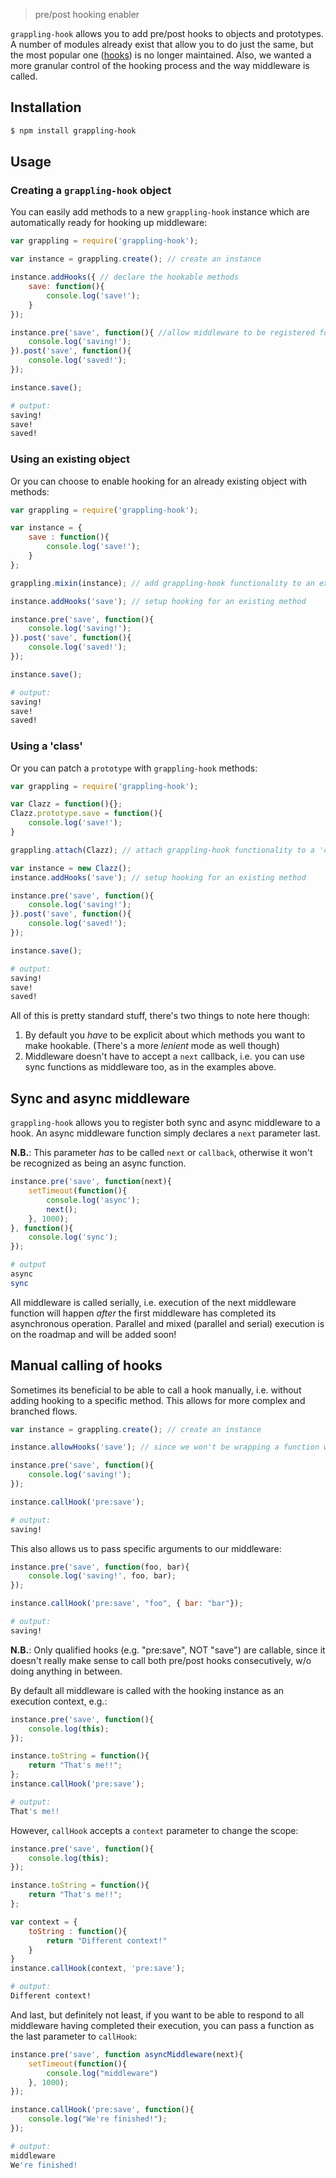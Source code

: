 >pre/post hooking enabler 

`grappling-hook` allows you to add pre/post hooks to objects and prototypes.
A number of modules already exist that allow you to do just the same, but the most popular one ([hooks](https://www.npmjs.com/package/hooks)) is no longer maintained.
Also, we wanted a more granular control of the hooking process and the way middleware is called.

## Installation

```sh
$ npm install grappling-hook
```

## Usage


### Creating a `grappling-hook` object

You can easily add methods to a new `grappling-hook` instance which are automatically ready for hooking up middleware:

```js
var grappling = require('grappling-hook');

var instance = grappling.create(); // create an instance

instance.addHooks({ // declare the hookable methods
	save: function(){
		console.log('save!');
	}
});

instance.pre('save', function(){ //allow middleware to be registered for a hook
	console.log('saving!');
}).post('save', function(){
	console.log('saved!');
});

instance.save();
```
```sh
# output:
saving!
save!
saved!
```

### Using an existing object

Or you can choose to enable hooking for an already existing object with methods:

```js
var grappling = require('grappling-hook');

var instance = {
	save : function(){
		console.log('save!');
	}
};

grappling.mixin(instance); // add grappling-hook functionality to an existing object

instance.addHooks('save'); // setup hooking for an existing method

instance.pre('save', function(){
	console.log('saving!');
}).post('save', function(){
	console.log('saved!');
});

instance.save();
```
```sh
# output:
saving!
save!
saved!
```

### Using a 'class'

Or you can patch a `prototype` with `grappling-hook` methods:

```js
var grappling = require('grappling-hook');

var Clazz = function(){};
Clazz.prototype.save = function(){
	console.log('save!');
}

grappling.attach(Clazz); // attach grappling-hook functionality to a 'class'

var instance = new Clazz();
instance.addHooks('save'); // setup hooking for an existing method

instance.pre('save', function(){
	console.log('saving!');
}).post('save', function(){
	console.log('saved!');
});

instance.save();
```
```sh
# output:
saving!
save!
saved!
```

All of this is pretty standard stuff, there's two things to note here though:

1. By default you _have_ to be explicit about which methods you want to make hookable. (There's a more _lenient_ mode as well though)
1. Middleware doesn't have to accept a `next` callback, i.e. you can use sync functions as middleware too, as in the examples above.

## Sync and async middleware

`grappling-hook` allows you to register both sync and async middleware to a hook. An async middleware function simply declares a `next` parameter last.

**N.B.**: This parameter _has_ to be called `next` or `callback`, otherwise it won't be recognized as being an async function.

```js
instance.pre('save', function(next){
	setTimeout(function(){
		console.log('async');
		next();
	}, 1000);
}, function(){
	console.log('sync');
});
```
```sh
# output
async
sync
```

All middleware is called serially, i.e. execution of the next middleware function will happen _after_ the first middleware has completed its asynchronous operation.
Parallel and mixed (parallel and serial) execution is on the roadmap and will be added soon!

## Manual calling of hooks

Sometimes its beneficial to be able to call a hook manually, i.e. without adding hooking to a specific method. This allows for more complex and branched flows.

```js
var instance = grappling.create(); // create an instance

instance.allowHooks('save'); // since we won't be wrapping a function with a hooking, we need to explicitly tell which hook will be available for middleware

instance.pre('save', function(){
	console.log('saving!');
});

instance.callHook('pre:save');
```
```sh
# output:
saving!
```

This also allows us to pass specific arguments to our middleware:

```js
instance.pre('save', function(foo, bar){
	console.log('saving!', foo, bar);
});

instance.callHook('pre:save', "foo", { bar: "bar"});
```
```sh
# output:
saving!
```

**N.B.**: Only qualified hooks (e.g. "pre:save", NOT "save") are callable, since it doesn't really make sense to call both pre/post hooks consecutively, w/o doing anything in between.

By default all middleware is called with the hooking instance as an execution context, e.g.:

```js
instance.pre('save', function(){
	console.log(this);
});

instance.toString = function(){
	return "That's me!!";
};
instance.callHook('pre:save');
```
```sh
# output:
That's me!!
```

However, `callHook` accepts a `context` parameter to change the scope:

```js
instance.pre('save', function(){
	console.log(this);
});

instance.toString = function(){
	return "That's me!!";
};

var context = {
	toString : function(){
		return "Different context!"
	}
}
instance.callHook(context, 'pre:save');
```
```sh
# output:
Different context!
```

And last, but definitely not least, if you want to be able to respond to all middleware having completed their execution, you can pass a function as the last parameter to `callHook`:

```js
instance.pre('save', function asyncMiddleware(next){
	setTimeout(function(){
		console.log("middleware")
	}, 1000);
});

instance.callHook('pre:save', function(){
	console.log("We're finished!");
});
```
```sh
# output:
middleware
We're finished!
```

